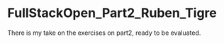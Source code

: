 # FullStackOpen_Part2_Ruben_Tigre

There is my take on the exercises on part2, ready to be evaluated.
